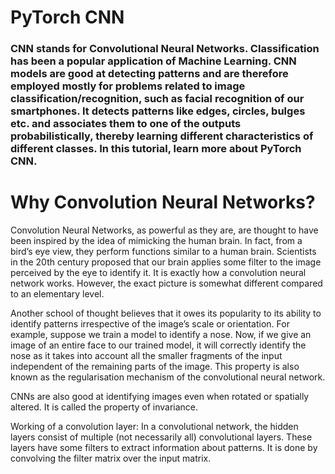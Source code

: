 # PyTorch CNN



### CNN stands for Convolutional Neural Networks. Classification has been a popular application of Machine Learning. CNN models are good at detecting patterns and are therefore employed mostly for problems related to image classification/recognition, such as facial recognition of our smartphones. It detects patterns like edges, circles, bulges etc. and associates them to one of the outputs probabilistically, thereby learning different characteristics of different classes. In this tutorial, learn more about PyTorch CNN.

# Why Convolution Neural Networks?

Convolution Neural Networks, as powerful as they are, are thought to have been inspired by the idea of mimicking the human brain. In fact, from a bird’s eye view, they perform functions similar to a human brain. Scientists in the 20th century proposed that our brain applies some filter to the image perceived by the eye to identify it. It is exactly how a convolution neural network works. However, the exact picture is somewhat different compared to an elementary level.

Another school of thought believes that it owes its popularity to its ability to identify patterns irrespective of the image’s scale or orientation. For example, suppose we train a model to identify a nose. Now, if we give an image of an entire face to our trained model, it will correctly identify the nose as it takes into account all the smaller fragments of the input independent of the remaining parts of the image. This property is also known as the regularisation mechanism of the convolutional neural network.

CNNs are also good at identifying images even when rotated or spatially altered. It is called the property of invariance.

Working of a convolution layer:
In a convolutional network, the hidden layers consist of multiple (not necessarily all) convolutional layers. These layers have some filters to extract information about patterns. It is done by convolving the filter matrix over the input matrix.

